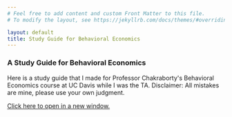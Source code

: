 ```yaml
---
# Feel free to add content and custom Front Matter to this file.
# To modify the layout, see https://jekyllrb.com/docs/themes/#overriding-theme-defaults

layout: default
title: Study Guide for Behavioral Economics
---
```


<style>
    .pdf {
        width: 100%;
        aspect-ratio: 16 / 9;
    }

    .pdf {
        height: 100%;
        margin: 0;
        padding: 0;
    }

</style>

### A Study Guide for Behavioral Economics

Here is a study guide that I made for Professor Chakraborty's Behavioral Economics course at UC Davis while I was the TA. Disclaimer: All mistakes are mine, please use your own judgment.

<a href="https://chesun.github.io/assets/resources/behavioral_study_guide.pdf" target="_blank">Click here to open in a new window.</a>

<object data="../assets/resources/behavioral_study_guide.pdf" class="pdf"        width="90%" height="90%">
</object>

